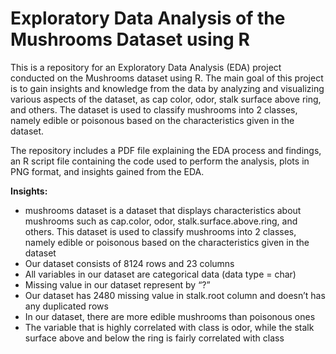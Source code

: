 # Exploratory Data Analysis of the Mushrooms Dataset using R
This is a repository for an Exploratory Data Analysis (EDA) project conducted on the Mushrooms dataset using R. The main goal of this project is to gain insights and knowledge from the data by analyzing and visualizing various aspects of the dataset, as cap color, odor, stalk surface above ring, and others. The dataset is used to classify mushrooms into 2 classes, namely edible or poisonous based on the characteristics given in the dataset.

The repository includes a PDF file explaining the EDA process and findings, an R script file containing the code used to perform the analysis, plots in PNG format, and insights gained from the EDA.

**Insights:**

*	mushrooms dataset is a dataset that displays characteristics about mushrooms such as cap.color, odor, stalk.surface.above.ring, and others. This dataset is used to classify mushrooms into 2 classes, namely edible or poisonous based on the characteristics given in the dataset
*	Our dataset consists of 8124 rows and 23 columns
*	All variables in our dataset are categorical data (data type = char)
*	Missing value in our dataset represent by “?”
*	Our dataset has 2480 missing value in stalk.root column and doesn’t has any duplicated rows
*	In our dataset, there are more edible mushrooms than poisonous ones
*	The variable that is highly correlated with class is odor, while the stalk surface above and below the ring is fairly correlated with class 
